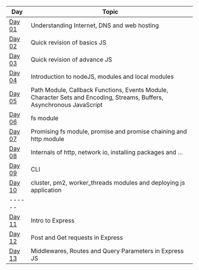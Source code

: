| Day | Topic |
|---|---|
| [Day 01](https://github.com/prozacnzoloft/30daysofnode/blob/main/Journal/Day%2001) | Understanding Internet, DNS and web hosting |
| [Day 02](https://github.com/prozacnzoloft/30daysofnode/blob/main/Journal/Day%2002) | Quick revision of basics JS |
| [Day 03](https://github.com/prozacnzoloft/30daysofnode/blob/main/Journal/Day%2003) | Quick revision of advance JS |
| [Day 04](https://github.com/prozacnzoloft/30daysofnode/blob/main/Journal/Day%2004) | Introduction to nodeJS, modules and local modules |
| [Day 05](https://github.com/prozacnzoloft/30daysofnode/blob/main/Journal/Day%2005) | Path Module, Callback Functions, Events Module, Character Sets and Encoding, Streams, Buffers, Asynchronous JavaScript |
| [Day 06](https://github.com/prozacnzoloft/30daysofnode/blob/main/Journal/Day%2006) | fs module |
| [Day 07](https://github.com/prozacnzoloft/30daysofnode/blob/main/Journal/Day%2007) | Promising fs module, promise and promise chaining and http module |
| [Day 08](https://github.com/prozacnzoloft/30daysofnode/blob/main/Journal/Day%2008) | Internals of http, network io, installing packages and ... |
| [Day 09](https://github.com/prozacnzoloft/30daysofnode/blob/main/Journal/Day%2009) | CLI |
| [Day 10](https://github.com/prozacnzoloft/30daysofnode/blob/main/Journal/Day%2010) | cluster, pm2, worker_threads modules and deploying js application |
| ------ | |
| [Day 11](https://github.com/prozacnzoloft/30daysofnode/blob/main/Journal/Day%2011) | Intro to Express|
| [Day 12](https://github.com/prozacnzoloft/30daysofnode/blob/main/Journal/Day%2012) | Post and Get requests in Express|
| [Day 13](https://github.com/prozacnzoloft/30daysofnode/blob/main/Journal/Day%2013) | Middlewares, Routes and Query Parameters in Express JS|
